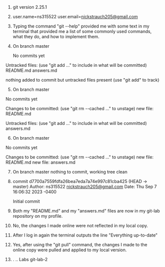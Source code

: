 1.	git version 2.25.1

2.	user.name=ns315522
	user.email=nickstrauch205@gmail.com

3.	Typing the command "git --help" provided me with some text in my terminal
	that provided me a list of some commonly used commands, what they do, and how to implement them.

4.	On branch master

	No commits yet
	
Untracked files:
 (use "git add <file>..." to include in what will be committed)
        README.md
        answers.md

nothing added to commit but untracked files present (use "git add" to track)

5.	On branch master

No commits yet

Changes to be committed:
  (use "git rm --cached <file>..." to unstage)
        new file:   README.md

Untracked files:
  (use "git add <file>..." to include in what will be committed)
        answers.md

6.	On branch master

No commits yet

Changes to be committed:
  (use "git rm --cached <file>..." to unstage)
        new file:   README.md
        new file:   answers.md

7.	On branch master
nothing to commit, working tree clean

8.	commit d7700a7559fdfa26bea7eda7a74e997c81cba425 (HEAD -> master)
Author: ns315522 <nickstrauch205@gmail.com>
Date:   Thu Sep 7 16:06:32 2023 -0400

    Initial commit

9.	Both my "README.md" and my "answers.md" files are now in my git-lab repository on my profile.

10.	No, the changes I made online were not reflected in my local copy.

11.	After I log in again the terminal outputs the line "Everything up-to-date"

12.	Yes, after using the "git pull" command, the changes I made to the online copy were
	pulled and applied to my local version.

13.	.  ..  Labs  git-lab-2
